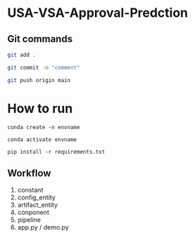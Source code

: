 # USA-VSA-Approval-Predction

##  Git commands

```bash
git add .

git commit -m "comment"

git push origin main
```

# How to run

```
conda create -n envname

conda activate envname

pip install -r requirements.txt
```


## Workflow

1. constant
2. config_entity
3. artifact_entity
4. conponent
5. pipeline
6. app.py / demo.py
